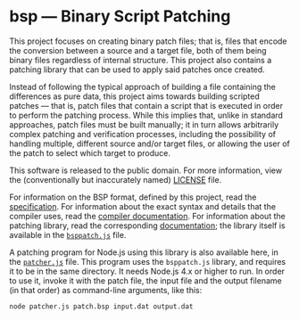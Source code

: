 # bsp — Binary Script Patching

This project focuses on creating binary patch files; that is, files that encode the conversion between a source and a
target file, both of them being binary files regardless of internal structure. This project also contains a patching
library that can be used to apply said patches once created.

Instead of following the typical approach of building a file containing the differences as pure data, this project aims
towards building scripted patches — that is, patch files that contain a script that is executed in order to perform the
patching process. While this implies that, unlike in standard approaches, patch files must be built manually; it in
turn allows arbitrarily complex patching and verification processes, including the possibility of handling multiple,
different source and/or target files, or allowing the user of the patch to select which target to produce.

This software is released to the public domain. For more information, view the (conventionally but inaccurately named)
[LICENSE][license] file.

For information on the BSP format, defined by this project, read the [specification]. For information about the exact
syntax and details that the compiler uses, read the [compiler documentation][compiler-docs]. For information about the
patching library, read the corresponding [documentation][patcher-docs]; the library itself is available in the
[`bsppatch.js`](bsppatch.js) file.

A patching program for Node.js using this library is also available here, in the [`patcher.js`](patcher.js) file. This
program uses the `bsppatch.js` library, and requires it to be in the same directory. It needs Node.js 4.x or higher to
run. In order to use it, invoke it with the patch file, the input file and the output filename (in that order) as
command-line arguments, like this:

```
node patcher.js patch.bsp input.dat output.dat
```

[license]: LICENSE
[specification]: specification.md
[compiler-docs]: compiler.md
[patcher-docs]: patcher.md

